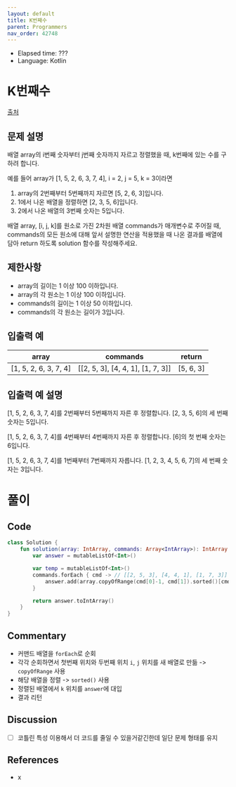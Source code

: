 ```yaml
---
layout: default
title: K번째수
parent: Programmers
nav_order: 42748
---
```


- Elapsed time: ???
- Language: Kotlin

# K번째수

[출처](https://programmers.co.kr/learn/courses/30/lessons/42748?language=kotlin)

## 문제 설명

배열 array의 i번째 숫자부터 j번째 숫자까지 자르고 정렬했을 때, k번째에 있는 수를 구하려 합니다.

예를 들어 array가 [1, 5, 2, 6, 3, 7, 4], i = 2, j = 5, k = 3이라면

1. array의 2번째부터 5번째까지 자르면 [5, 2, 6, 3]입니다.
2. 1에서 나온 배열을 정렬하면 [2, 3, 5, 6]입니다.
3. 2에서 나온 배열의 3번째 숫자는 5입니다.

배열 array, [i, j, k]를 원소로 가진 2차원 배열 commands가 매개변수로 주어질 때, commands의 모든 원소에 대해 앞서 설명한 연산을 적용했을 때 나온 결과를 배열에 담아 return 하도록 solution 함수를 작성해주세요.

## 제한사항

- array의 길이는 1 이상 100 이하입니다.
- array의 각 원소는 1 이상 100 이하입니다.
- commands의 길이는 1 이상 50 이하입니다.
- commands의 각 원소는 길이가 3입니다.

## 입출력 예

| array                 | commands                          | return    |
| --------------------- | --------------------------------- | --------- |
| [1, 5, 2, 6, 3, 7, 4] | [[2, 5, 3], [4, 4, 1], [1, 7, 3]] | [5, 6, 3] |

## 입출력 예 설명

[1, 5, 2, 6, 3, 7, 4]를 2번째부터 5번째까지 자른 후 정렬합니다. [2, 3, 5, 6]의 세 번째 숫자는 5입니다.

[1, 5, 2, 6, 3, 7, 4]를 4번째부터 4번째까지 자른 후 정렬합니다. [6]의 첫 번째 숫자는 6입니다.

[1, 5, 2, 6, 3, 7, 4]를 1번째부터 7번째까지 자릅니다. [1, 2, 3, 4, 5, 6, 7]의 세 번째 숫자는 3입니다.


# 풀이

## Code

``` kotlin
class Solution {
    fun solution(array: IntArray, commands: Array<IntArray>): IntArray {
        var answer = mutableListOf<Int>()

        var temp = mutableListOf<Int>()
        commands.forEach { cmd -> // [[2, 5, 3], [4, 4, 1], [1, 7, 3]]
            answer.add(array.copyOfRange(cmd[0]-1, cmd[1]).sorted()[cmd[2]-1])
        }

        return answer.toIntArray()
    }
}
```

## Commentary

- 커맨드 배열을 `forEach`로 순회
- 각각 순회하면서 첫번째 위치와 두번째 위치 `i`, `j` 위치를 새 배열로 만듦 -> `copyOfRange` 사용
- 해당 배열을 정렬 -> `sorted()` 사용
- 정렬된 배열에서 `k` 위치를 `answer`에 대입
- 결과 리턴

## Discussion

- [ ] 코틀린 특성 이용해서 더 코드를 줄일 수 있을거같긴한데 일단 문제 형태를 유지

## References
- x